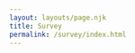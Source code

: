 ```yaml
---
layout: layouts/page.njk
title: Survey
permalink: /survey/index.html
---
```

<html>
<script>
 window.Kno = { 
              kno_id: 'B0F38NN-60F4SAJ-QY8ZKT9-16ZHSAD',
              customer: { 
               platform: 'CUSTOM',
		shop: 'emmettnaughton.com', 
		email: 'enaughton5@example.com', 
		phone: '1234567894', 
	        id: 'id-from-some-platform', 
		lifetime_spent: 452.12,
		lifetime_orders: 2
	    },
order: { 

    id: '1234567892', 
		total_price: 1000,
		currency: '',
	},
survey : { 
	        id='824b9cec-1bf6-457b-9a58-6a3888fcdeaf', 		
	        selector: 'div#example_element_for_insert' 
	}
};
</script>


<div id="example_element_for_insert"></div>
</html>



